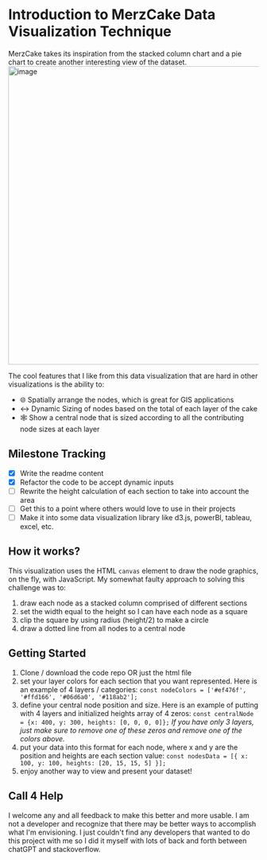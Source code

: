 # Introduction to MerzCake Data Visualization Technique
MerzCake takes its inspiration from the stacked column chart and a pie chart to create another interesting view of the dataset. 
<img width="600" alt="image" src="https://github.com/yaboyanees/MerzCake/assets/498666/0d92d424-2cc0-4b05-b5c1-d1ffd1d05ceb">

The cool features that I like from this data visualization that are hard in other visualizations is the ability to:
- 🌐 Spatially arrange the nodes, which is great for GIS applications
- ↔️ Dynamic Sizing of nodes based on the total of each layer of the cake
- 🕸️ Show a central node that is sized according to all the contributing node sizes at each layer 

## Milestone Tracking
- [x] Write the readme content
- [x] Refactor the code to be accept dynamic inputs
- [ ] Rewrite the height calculation of each section to take into account the area
- [ ] Get this to a point where others would love to use in their projects
- [ ] Make it into some data visualization library like d3.js, powerBI, tableau, excel, etc.

## How it works?
This visualization uses the HTML `canvas` element to draw the node graphics, on the fly, with JavaScript. My somewhat faulty approach to solving this challenge was to:
1. draw each node as a stacked column comprised of different sections
2. set the width equal to the height so I can have each node as a square
3. clip the square by using radius (height/2) to make a circle
4. draw a dotted line from all nodes to a central node

## Getting Started
1. Clone / download the code repo OR just the html file
2. set your layer colors for each section that you want represented. Here is an example of 4 layers / categories: `const nodeColors = ['#ef476f', '#ffd166', '#06d6a0', '#118ab2'];`
3. define your central node position and size. Here is an example of putting with 4 layers and initialized heights array of 4 zeros: `const centralNode = {x: 400, y: 300, heights: [0, 0, 0, 0]};` *If you have only 3 layers, just make sure to remove one of these zeros and remove one of the colors above.*
4. put your data into this format for each node, where x and y are the position and heights are each section value: `const nodesData = [{ x: 100, y: 100, heights: [20, 15, 15, 5] }];`
5. enjoy another way to view and present your dataset!

## Call 4 Help
I welcome any and all feedback to make this better and more usable. I am not a developer and recognize that there may be better ways to accomplish what I'm envisioning. I just couldn't find any developers that wanted to do this project with me so I did it myself with lots of back and forth between chatGPT and stackoverflow.
